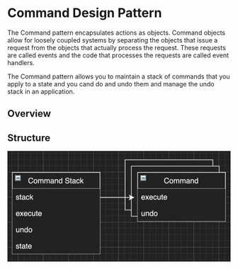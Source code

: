 # Command Design Pattern
The Command pattern encapsulates actions as objects. Command objects allow for loosely coupled systems by separating the objects that issue a request from the objects that actually process the request. These requests are called events and the code that processes the requests are called event handlers.

The Command pattern allows you to maintain a stack of commands 
that you apply to a state and you cand do and undo them and
manage the undo stack in an application.

## Overview

## Structure
![](/src/command/command-structue.png)
